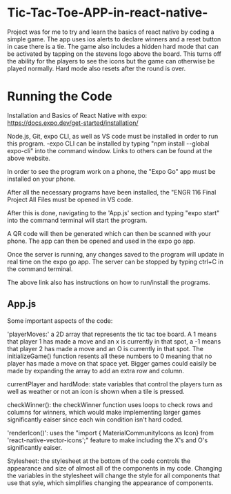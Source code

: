 # Tic-Tac-Toe-APP-in-react-native-
Project was for me to try and learn the basics of react native by coding a simple game. The app uses ios alerts to declare winners and a reset button in case there is a tie. The game also includes a hidden hard mode that can be activated by tapping on the stevens logo above the board. This turns off the ability for the players to see the icons but the game can otherwise be played normally. Hard mode also resets after the round is over. 


# Running the Code 
Installation and Basics of React Native with expo: https://docs.expo.dev/get-started/installation/

Node.js, Git, expo CLI, as well as VS code must be installed in order to run this program. 
  -expo CLI can be installed by typing "npm install --global expo-cli" into the command window. Links to others can be found at the above website.
  
In order to see the program work on a phone, the "Expo Go" app must be installed on your phone.

After all the necessary programs have been installed, the "ENGR 116 Final Project All Files must be opened in VS code. 

After this is done, navigating to the 'App.js' section and typing "expo start" into the command terminal will start the program. 

A QR code will then be generated which can then be scanned with your phone. The app can then be opened and used in the expo go app. 

Once the server is running, any changes saved to the program will update in real time on the expo go app. The server can be stopped by typing ctrl+C in the command terminal. 

The above link also has instructions on how to run/install the programs. 

## App.js
Some important aspects of the code: 

'playerMoves:' a 2D array that represents the tic tac toe board. A 1 means that player 1 has made a move and an x is currently in that spot, a -1 means that player 2 has made a move and an O is currently in that spot. The initializeGame() function resents all these numbers to 0 meaning that no player has made a move on that space yet. Bigger games could eaisily be made by expanding the array to add an extra row and column. 

currentPlayer and hardMode: state variables that control the players turn as well as weather or not an icon is shown when a tile is pressed.

checkWinner(): the checkWinner function uses loops to check rows and columns for winners, which would make implementing larger games significantly eaiser since each win condition isn't hard coded. 

'renderIcon()': uses the "import { MaterialCommunityIcons as Icon} from 'react-native-vector-icons';" feature to make including the X's and O's significantly eaiser. 

Stylesheet: the stylesheet at the bottom of the code controls the appearance and size of almost all of the components in my code. Changing the variables in the stylesheet will change the style for all components that use that syle, which simplifies changing the appearance of components. 










